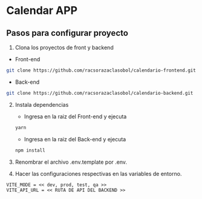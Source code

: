 # Calendar APP

## Pasos para configurar proyecto

1. Clona los proyectos de front y backend

- Front-end
```bash
git clone https://github.com/racsorazaclasobol/calendario-frontend.git
```

- Back-end
```bash
git clone https://github.com/racsorazaclasobol/calendario-backend.git
```

2. Instala dependencias

    - Ingresa en la raiz del Front-end y ejecuta
    ```bash
    yarn
    ```

    - Ingresa en la raiz del Back-end y ejecuta
    ```bash
    npm install
    ```

3. Renombrar el archivo .env.template por .env.

4. Hacer las configuraciones respectivas en las variables de entorno.

```
VITE_MODE = << dev, prod, test, qa >>
VITE_API_URL = << RUTA DE API DEL BACKEND >>
```